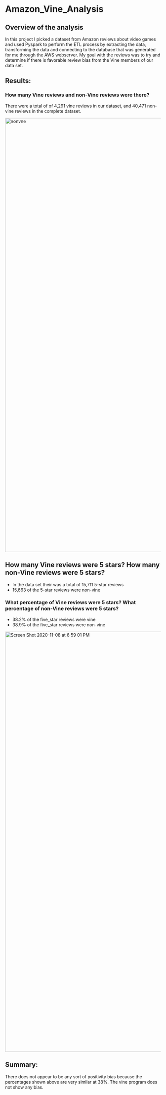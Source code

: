 # Amazon_Vine_Analysis


## Overview of the analysis

In this project I picked a dataset from Amazon reviews about video games and used Pyspark to perform the ETL process by extracting the data, transforming the data and connecting to the database that was generated for me through the AWS webserver. My goal with the reviews was to try and determine if there is favorable review bias from the Vine members of our data set.

## Results: 

### How many Vine reviews and non-Vine reviews were there?
There were a total of of 4,291 vine reviews in our dataset, and 40,471 non-vine reviews in the complete dataset.


<img width="1406" alt="nonvne" src="https://user-images.githubusercontent.com/67278193/98488023-cbceda00-21f4-11eb-8f84-271b002ea5af.png">

## How many Vine reviews were 5 stars? How many non-Vine reviews were 5 stars?
 - In the data set their was a total of 15,711 5-star reviews
 - 15,663 of the 5-star reviews were non-vine

### What percentage of Vine reviews were 5 stars? What percentage of non-Vine reviews were 5 stars?
- 38.2% of the five_star reviews were vine
- 38.9% of the five_star reviews were non-vine


<img width="1361" alt="Screen Shot 2020-11-08 at 6 59 01 PM" src="https://user-images.githubusercontent.com/67278193/98488026-cec9ca80-21f4-11eb-96ee-4aad73f98509.png">

## Summary: 
There does not appear to be any sort of positivity bias because the percentages shown above are very similar at 38%. The vine program does not show any bias.
